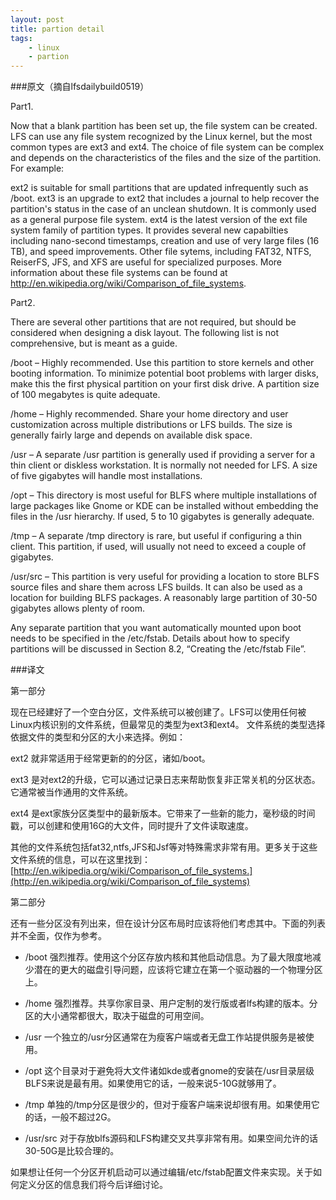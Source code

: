 ```yaml
---
layout: post
title: partion detail
tags:
    - linux
    - partion
---
```


###原文（摘自lfsdailybuild0519）

Part1.

Now that a blank partition has been set up, the file system can be created. LFS can use any file system recognized by the Linux kernel, but the most common types are ext3 and ext4. The choice of file system can be complex and depends on the characteristics of the files and the size of the partition. For example:

ext2
is suitable for small partitions that are updated infrequently such as /boot.
ext3
is an upgrade to ext2 that includes a journal to help recover the partition's status in the case of an unclean shutdown. It is commonly used as a general purpose file system.
ext4
is the latest version of the ext file system family of partition types. It provides several new capabilties including nano-second timestamps, creation and use of very large files (16 TB), and speed improvements.
Other file sytems, including FAT32, NTFS, ReiserFS, JFS, and XFS are useful for specialized purposes. More information about these file systems can be found at http://en.wikipedia.org/wiki/Comparison_of_file_systems.

Part2.

There are several other partitions that are not required, but should be considered when designing a disk layout. The following list is not comprehensive, but is meant as a guide.

/boot – Highly recommended. Use this partition to store kernels and other booting information. To minimize potential boot problems with larger disks, make this the first physical partition on your first disk drive. A partition size of 100 megabytes is quite adequate.

/home – Highly recommended. Share your home directory and user customization across multiple distributions or LFS builds. The size is generally fairly large and depends on available disk space.

/usr – A separate /usr partition is generally used if providing a server for a thin client or diskless workstation. It is normally not needed for LFS. A size of five gigabytes will handle most installations.

/opt – This directory is most useful for BLFS where multiple installations of large packages like Gnome or KDE can be installed without embedding the files in the /usr hierarchy. If used, 5 to 10 gigabytes is generally adequate.

/tmp – A separate /tmp directory is rare, but useful if configuring a thin client. This partition, if used, will usually not need to exceed a couple of gigabytes.

/usr/src – This partition is very useful for providing a location to store BLFS source files and share them across LFS builds. It can also be used as a location for building BLFS packages. A reasonably large partition of 30-50 gigabytes allows plenty of room.

Any separate partition that you want automatically mounted upon boot needs to be specified in the /etc/fstab. Details about how to specify partitions will be discussed in Section 8.2, “Creating the /etc/fstab File”.



###译文

第一部分

现在已经建好了一个空白分区，文件系统可以被创建了。LFS可以使用任何被Linux内核识别的文件系统，但最常见的类型为ext3和ext4。
文件系统的类型选择依据文件的类型和分区的大小来选择。例如：

ext2 就非常适用于经常更新的的分区，诸如/boot。

ext3 是对ext2的升级，它可以通过记录日志来帮助恢复非正常关机的分区状态。它通常被当作通用的文件系统。

ext4 是ext家族分区类型中的最新版本。它带来了一些新的能力，毫秒级的时间戳，可以创建和使用16G的大文件，同时提升了文件读取速度。

其他的文件系统包括fat32,ntfs,JFS和Jsf等对特殊需求非常有用。更多关于这些文件系统的信息，可以在这里找到：
[http://en.wikipedia.org/wiki/Comparison_of_file_systems.](http://en.wikipedia.org/wiki/Comparison_of_file_systems)

第二部分


还有一些分区没有列出来，但在设计分区布局时应该将他们考虑其中。下面的列表并不全面，仅作为参考。

* /boot 强烈推荐。使用这个分区存放内核和其他启动信息。为了最大限度地减少潜在的更大的磁盘引导问题，应该将它建立在第一个驱动器的一个物理分区上。

* /home 强烈推荐。共享你家目录、用户定制的发行版或者lfs构建的版本。分区的大小通常都很大，取决于磁盘的可用空间。

* /usr 一个独立的/usr分区通常在为瘦客户端或者无盘工作站提供服务是被使用。

* /opt 这个目录对于避免将大文件诸如kde或者gnome的安装在/usr目录层级BLFS来说是最有用。如果使用它的话，一般来说5-10G就够用了。

* /tmp 单独的/tmp分区是很少的，但对于瘦客户端来说却很有用。如果使用它的话，一般不超过2G。

* /usr/src 对于存放blfs源码和LFS构建交叉共享非常有用。如果空间允许的话30-50G是比较合理的。

如果想让任何一个分区开机启动可以通过编辑/etc/fstab配置文件来实现。关于如何定义分区的信息我们将今后详细讨论。


